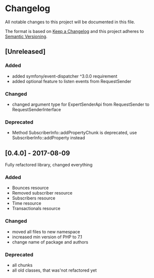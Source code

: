 # Changelog
All notable changes to this project will be documented in this file.

The format is based on [Keep a Changelog](http://keepachangelog.com/en/1.0.0/)
and this project adheres to [Semantic Versioning](http://semver.org/spec/v2.0.0.html).

## [Unreleased]
### Added
- added symfony/event-dispatcher ^3.0.0 requirement
- added optional feature to listen events from RequestSender
### Changed
- changed argument type for ExpertSenderApi from RequestSender to RequestSenderInterface
### Deprecated
- Method SubscriberInfo::addPropertyChunk is deprecated, use SubscriberInfo::addProperty instead  

## [0.4.0] - 2017-08-09
Fully refactored library, changed everything
### Added 
- Bounces resource
- Removed subscriber resource
- Subscribers resource
- Time resource
- Transactionals resource
### Changed
- moved all files to new namespace
- increased min version of PHP to 7.1
- change name of package and authors
### Deprecated
- all chunks
- all old classes, that was'not refactored yet
